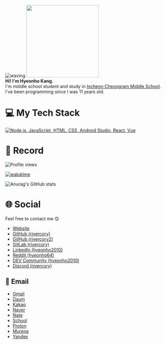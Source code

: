 ![waving](https://capsule-render.vercel.app/api?type=waving&height=200&text=Hyeonho&nbsp;Kang&fontAlign35&fontAlignY=40&color=gradient)
<img src="https://avatars.githubusercontent.com/u/116472903?v=4" width="230"/>
<br/><b>Hi! I'm Hyeonho Kang.</b> </br> I'm middle school student and study in <a href="http://icr.icems.kr">Incheon Cheongram Middle School</a>.
<br/>I've been programming since I was 11 years old.

# 💻 My Tech Stack
[![Node.js, JavaScript, HTML, CSS, Android Studio, React, Vue](https://skillicons.dev/icons?i=nodejs,js,html,css,androidstudio,react,vue)](https://skillicons.dev)

# 🔴 Record
![Profile views](https://komarev.com/ghpvc/?username=rivercory)

[![wakatime](https://wakatime.com/badge/user/6bf1642e-b278-4e19-927d-23f3a01202dc.svg)](https://wakatime.com/@6bf1642e-b278-4e19-927d-23f3a01202dc)

![Anurag's GitHub stats](https://github-readme-stats.vercel.app/api?username=rivercory&show_icons=true&theme=transparent)

# 🌐 Social
Feel free to contact me 😊
- [Website](https://rivercory.vercel.app)
- [GitHub (rivercory)](https://github.com/rivercory)
- [GitHub (rivercory2)](https://github.com/rivercory2)
- [GitLab (rivercory)](https://gitlab.com/rivercory)
- [LinkedIn (hyeonho2010)](https://www.linkedin.com/in/rivercory)
- [Reddit (hyeonho64)](https://www.reddit.com/user/hyeonho64)
- [DEV Community (hyeonho2010)](https://dev.to/hyeonho2010)
- [Discord (rivercory)](https://discord.com/users/946935346577424465)

## 📧 Email
- [Gmail](mailto:hyeonhokang10@gmail.com)
- [Daum](mailto:hyeonhokang10@daum.net)
- [Kakao](mailto:hyeonhokang10@kakao.com)
- [Naver](mailto:hyeonho2010@naver.com)
- [Nate](mailto:rivercory@nate.com)
- [School](mailto:hyeonhokang10@o365.ice.go.kr)
- [Proton](mailto:hyeonho2010@proton.me)
- [Murena](mailto:rivercory@murena.io)
- [Yandex](mailto:rivercory@yandex.com)
